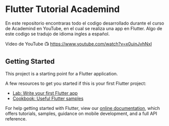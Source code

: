 # Flutter Tutorial Academind

En este repositorio encontraras todo el codigo desarrollado durante el curso de Academind en YouTube, en el cual se realiza una app en Flutter.
Algo de este codigo se tradujo de idioma ingles a español.

Video de YouTube 📺 https://www.youtube.com/watch?v=x0uinJvhNxI

## Getting Started

This project is a starting point for a Flutter application.

A few resources to get you started if this is your first Flutter project:

- [Lab: Write your first Flutter app](https://flutter.dev/docs/get-started/codelab)
- [Cookbook: Useful Flutter samples](https://flutter.dev/docs/cookbook)

For help getting started with Flutter, view our
[online documentation](https://flutter.dev/docs), which offers tutorials,
samples, guidance on mobile development, and a full API reference.
